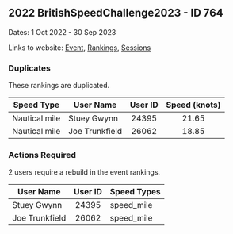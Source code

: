 ## 2022 BritishSpeedChallenge2023 - ID 764

Dates: 1 Oct 2022 - 30 Sep 2023

Links to website: [Event](https://www.gps-speedsurfing.com/default.aspx?mnu=event&val=764), [Rankings](https://www.gps-speedsurfing.com/default.aspx?mnu=eventranking&val=764), [Sessions](https://www.gps-speedsurfing.com/default.aspx?mnu=eventsessions&val=764)

### Duplicates

These rankings are duplicated.

| Speed Type | User Name | User ID | Speed (knots) |
| ---------- | --------- | :-----: | :-----------: |
| Nautical mile | Stuey Gwynn | 24395 | 21.65 |
| Nautical mile | Joe Trunkfield | 26062 | 18.85 |

### Actions Required

2 users require a rebuild in the event rankings.

| User Name | User ID | Speed Types |
| --------- | :-----: | ----------- |
| Stuey Gwynn | 24395 | speed_mile |
| Joe Trunkfield | 26062 | speed_mile |
